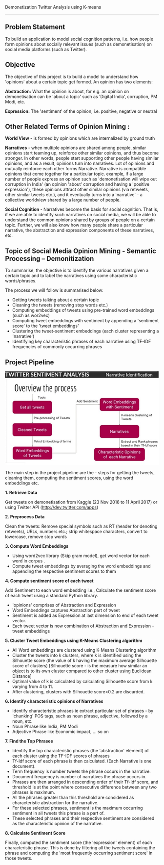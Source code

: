 Demonetization Twitter Analysis using K-means
***
                                    
Problem Statement 
---

To build an application to model social cognition patterns, i.e. how people form opinions about socially relevant issues (such as demonetisation) on social media platforms (such as Twitter).

Objective
---
The objective of this project is to build a model to understand how 'opinions' about a certain topic get formed. An opinion has two elements:

**Abstraction:** What the opinion is about, for e.g. an opinion on demonetisation can be 'about a topic' such as 'Digital India', corruption, PM Modi, etc.

**Expression:** The 'sentiment' of the opinion, i.e. positive, negative or neutral

Other Related Terms of Opinion Mining :
---

**World View** - is formed by opinions which are internalized by ground truth

**Narratives** - when multiple opinions are shared among people, similar opinions start teaming up, reinforce other similar opinions, and thus become stronger. In other words, people start supporting other people having similar opinions, and as a result, opinions turn into narratives. Lot of opinions and mutually reinforce each other forms Narrative. Narrative is compatible opinions that come together for a particular topic.
example, if a large number of people express an opinion such as 'demonetisation will wipe out corruption in India' (an opinion 'about' corruption and having a 'positive expression'), these opinions attract other similar opinions (via retweets, other similar tweets etc.), and it eventually turns into a 'narrative' - a collective worldview shared by a large number of people.

**Social Cognition** - Narratives become the basis for social cognition. That is, if we are able to identify such narratives on social media, we will be able to understand the common opinions shared by groups of people on a certain topic. Further, we will also know how many people share a particular narrative, the abstraction and expression components of these narratives, etc.

Topic of Social Media Opinion Mining - Semantic Processing – Demonitization
---


To summarise, the objective is to identify the various narratives given a certain topic and to label the narratives using some characteristic words/phrases. 

The process we will follow is summarised below:
* Getting tweets talking about a certain topic
* Cleaning the tweets (removing stop words etc.) 
*	Computing embeddings of tweets using pre-trained word embeddings (such as wor2vec)
*	Computing tweet embeddings with sentiment by appending a 'sentiment score' to the 'tweet embeddings'
*	Clustering the tweet-sentiment embeddings (each cluster representing a 'narrative')
*	Identifying key characteristic phrases of each narrative using TF-IDF frequencies of commonly occurring phrases


Project Pipeline
---
![Project Pipeline](https://github.com/tapti-tech/NLP/blob/master/Social%20Media%20Opinion%20Mining%20-%20Demonitization/1.jpg)

The main step in the project pipeline are the - steps for getting the tweets, cleaning them, computing the sentiment scores, using the word embeddings etc.

**1.	Retrieve Data**

Get tweets on demonetisation from Kaggle (23 Nov 2016 to 11 April 2017) or using Twitter API (http://dev.twitter.com/apps)

**2.	Preprocess Data**

Clean the tweets: Remove special symbols such as RT (header for denoting retweets), URLs, numbers etc.; strip whitespace characters, convert to lowercase, remove stop words

**3.	Compute Word Embeddings**

*	Using word2vec library (Skip gram model), get word vector for each word in  corpus .
*	Compute tweet embeddings by averaging the word embeddings and appending the respective sentiment scores to them
 

**4.	Compute sentiment score of each tweet**

Add Sentiment to each word embedding i.e., Calculate the sentiment score of each tweet using a standard Python library.
*	'opinions' comprises of Abstraction and Expression
*	Word Embeddings captures Abstraction part of tweet
*	Sentiment is added as Expression at last dimension to end of each tweet vector.
*	Each tweet vector is now combination of Abstraction and Expression - tweet embeddings
 
	
**5.	Cluster Tweet Embeddings using K-Means Clustering algorithm**

*	All Word embeddings are clustered using K-Means Clustering algorithm
*	Cluster the tweets into k clusters, where k is identified using the Silhouette score (the value of k having the maximum average Silhouette score of clusters) [Silhouette score - is the measure how similar an object is to its own cluster compared to other cluster using Euclidean Distance]
*	Optimal value of k is calculated by calculating Silhouette score from k varying from 4 to 11.
*	After clustering, clusters with Silhouette score<0.2 are discarded.

**6.	Identify characteristic opinions of Narratives**

*	Identify characteristic phrases ie extract particular set of phrases - by 'chunking' POS tags, such as noun phrase, adjective, followed by a noun, etc.
*	Noun Phrase like India, PM Modi
*	Adjective Phrase like Economic impact, … so on

**7.	Find the Top Phrases**

*	Identify the top characteristic phrases (the 'abstraction' element) of each cluster using the TF-IDF scores of phrases
*	Tf-Idf score of each phrase is then calculated. (Each Narrative is one document).
*	Term frequency is number tweets the phrase occurs in the narrative.
*	Document frequency is number of narratives the phrase occurs in.
*	Phrases are then arranged in descending order of their Tf-Idf score, and threshold is at the point where consecutive difference between any two phrases is maximum.
*	All the phrases greater than this threshold are considered as characteristic abstraction for the narrative.
*	For these selected phrases, sentiment is the maximum occurring sentiment in all tweets this phrase is a part of.
*	These selected phrases and their respective sentiment are considered as the characteristic opinion of the narrative.

**8.	Calculate Sentiment Score**

Finally, computed the sentiment score (the 'expression' element) of each characteristic phrase. This is done by filtering all the tweets containing the phrase and computing the 'most frequently occurring sentiment score' in those tweets.

